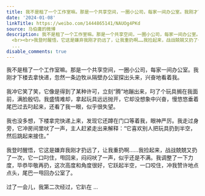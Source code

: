 ```yaml
---
title: 我不是租了一个工作室嘛。那是一个共享空间，一圈小公司，每家一间办公室。我刚才下楼去拿快递，忽然一条边牧从隔壁办公室探出头来，兴奋地看着我。我冲它笑了笑...
date: '2024-01-08'
linkTitle: https://weibo.com/1444865141/NAUOg4PKd
source: 马伯庸的微博
description: 我不是租了一个工作室嘛。那是一个共享空间，一圈小公司，每家一间办公室。我刚才下楼去拿快递，忽然一条边牧从隔壁办公室探出头来，兴奋地看着我。<br><br>我冲它笑了笑，它像是得到了某种许可，立刻“腾”地蹦出来，叼了个玩具搁在我面前，满脸殷切。我盛情难却，拿起玩具远远抛开，它却没想象中兴奋，慢悠悠垂着尾巴过去叼起来，还看了我一眼，似乎很失望。<br><br>我也没多想，下楼拿完快递上来，发现它还蹲在门口等着我，眼神严厉。我走过身旁，它冲房间里吠了一声，主人赶紧走出来解释：“它喜欢别人把玩具扔到半空，然后跳起来接住。”
  <br><br>我登时醒悟，它这是嫌弃我刚才扔远了，让我重扔啊……我捡起来，战战兢兢又扔了一次，它一口叼住，甩回来，闷闷吠了一声，似乎还是不满。我调整了一下力度，毕恭毕敬再扔，这次高度和角度很好，它跃起半空，一口咬住，冲我赞许地点点头，尾巴一甩回办公室了。<br><br>过了一会儿，我第二次经过，它趴在
  ...
disable_comments: true
---
```

我不是租了一个工作室嘛。那是一个共享空间，一圈小公司，每家一间办公室。我刚才下楼去拿快递，忽然一条边牧从隔壁办公室探出头来，兴奋地看着我。<br><br>我冲它笑了笑，它像是得到了某种许可，立刻“腾”地蹦出来，叼了个玩具搁在我面前，满脸殷切。我盛情难却，拿起玩具远远抛开，它却没想象中兴奋，慢悠悠垂着尾巴过去叼起来，还看了我一眼，似乎很失望。<br><br>我也没多想，下楼拿完快递上来，发现它还蹲在门口等着我，眼神严厉。我走过身旁，它冲房间里吠了一声，主人赶紧走出来解释：“它喜欢别人把玩具扔到半空，然后跳起来接住。” <br><br>我登时醒悟，它这是嫌弃我刚才扔远了，让我重扔啊……我捡起来，战战兢兢又扔了一次，它一口叼住，甩回来，闷闷吠了一声，似乎还是不满。我调整了一下力度，毕恭毕敬再扔，这次高度和角度很好，它跃起半空，一口咬住，冲我赞许地点点头，尾巴一甩回办公室了。<br><br>过了一会儿，我第二次经过，它趴在 ...